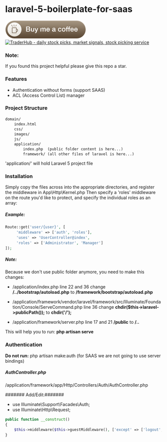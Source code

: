 laravel-5-boilerplate-for-saas
===================

<a href="https://www.paypal.com/cgi-bin/webscr?cmd=_s-xclick&hosted_button_id=C2HFZWSUPV47Q" target="_blank">
  <img src="https://raw.githubusercontent.com/Blah2014/phonegap-inmobi-plugin/gh-pages/images/BuymeaCoffee.png" border="0" name="submit" alt="PayPal - The safer, easier way to pay online!" />
</a>

<a href="http://traderhub.info" target="_blank">
  <img src="http://traderhub.info/images/AD.jpg" border="0" name="submit" alt="TraderHub - daily stock picks, market signals, stock picking service" />
</a>

### Note:
If you found this project helpful please give this repo a star.

### Features
* Authentication without forms (support SAAS)
* ACL (Access Control List) manager

### Project Structure
```
domain/
    index.html
    css/
    images/
    js/
    application/
        index.php  (public folder content is here...)
        framework/ (all other files of laravel is here...)
```      
'application/' will hold Laravel 5 project file

### Installation
Simply copy the files across into the appropriate directories, and register the middleware in App\Http\Kernel.php
Then specify a 'roles' middleware on the route you'd like to protect, and specify the individual roles as an array:

##### Example:
```php
Route::get('user/{user}', [
     'middleware' => ['auth', 'roles'],
     'uses' => 'UserController@index',
     'roles' => ['Administrator', 'Manager']
]);
```

##### Note:
Because we don't use public folder anymore, you need to make this changes:
* /application/index.php line 22 and 36
  change **/../bootstrap/autoload.php** to **/framework/bootstrap/autoload.php**

* /application/framework/vendor/laravel/framework/src/Illuminate/Foundation/Console/ServeCommand.php
  line 36 change **chdir($this->laravel->publicPath());** to **chdir('/');**
  
* /application/framework/server.php line 17 and 21 **/public** to **/..**

This will help you to run: **php artisan serve**

### Authentication
**Do not run:** php artisan make:auth (for SAAS we are not going to use server bindings)

##### AuthController.php
/application/framework/app/Http/Controllers/Auth/AuthController.php

####### Add/Edit:#######
* use Illuminate\Support\Facades\Auth;
* use Illuminate\Http\Request;

```php
public function __construct()
{
    $this->middleware($this->guestMiddleware(), ['except' => ['logout', 'register', 'login']]);
}
```